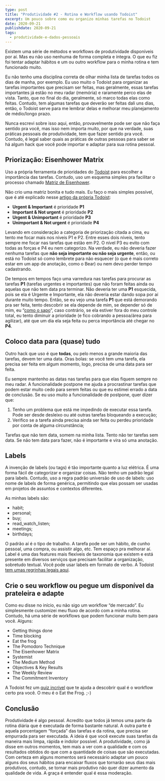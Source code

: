 ```yaml
---
type: post
title: "Produtividade #2 - Rotina e Workflow usando Todoist"
excerpt: Um pouco sobre como eu organizo minhas tarefas no Todoist
date: 2020-09-21
publishdate: 2020-09-21
tags:
  - produtividade-e-dados-pessoais
---
```


Existem uma série de métodos e workflows de produtividade disponíveis por aí. Mas eu não uso nenhuma de forma completa e íntegra. O que eu fiz foi tentar adaptar hábitos e um ou outro workflow para o minha rotina e tem funcionado muito. 

Eu não tenho uma disciplina correta de olhar minha lista de tarefas todos os dias de manha, por exemplo. Eu uso muito o Todoist para organizar as tarefas importantes que precisam ser feitas, mas geralmente, essas tarefas importantes já estão no meu radar (memória) e raramente perco elas de vista. Tanto, que no final do dia, geralmente, só marco todas elas como feitas. Contudo, tem algumas tarefas que deverão ser feitas dali uns dias, então, o Todoist serve para me lembrar delas e melhorar meu planejamento de médio/longo prazo.

Nunca escrevi sobre isso aqui, então, provavelmente pode ser que não faça sentido pra você, mas isso nem importa muito, por que na verdade, suas práticas pessoais de produtividade, tem que fazer sentido pra você. Contudo, é legal saber quais as práticas de outras pessoas para saber se há algum hack que você pode importar e adaptar para sua rotina pessoal. 

## Priorização: Eisenhower Matrix

Uso a própria ferramenta de prioridades do [Todoist](https://todoist.com/r/diego_eis_ujukcb) para escolher a importância das tarefas. Contudo, uso um esquema simples pra facilitar o processo chamado [Matriz de Eisenhower](https://diegoeis.com/priorizando-organizando-tempo-tarefas-matriz-eiseinhower/). 

Não crio uma matriz bonita e tudo mais. Eu faço o mais simples possível, que é até explicado nesse [artigo da própria Todoist](https://get.todoist.help/hc/en-us/articles/210762449-Eisenhower-Matrix-with-Todoist): 

* **Urgent & Important** é prioridade **P1**
* **Important & Not urgent** é prioridade **P2**
* **Urgent & Unimportant** é prioridade **P3**
* **Unimportant & Not urgent** é prioridade **P4**

Levando em consideração a categoria de priorização citada a cima, eu tento me focar mais nos níveis P1 e P2. Entre esses dois níveis, tento sempre me focar nas tarefas que estão em P2. O nível P3 eu evito com todas as forças e P4 eu nem categorizo. Na verdade, eu não deveria fazer nenhuma tarefas que **não seja importante ou não seja urgente**, então, ou está no Todoist só como lembrete para não esquecer (o que é mais correto estar em um app de anotação, como o Bear) ou nem devo perder tempo cadastrando.

De tempos em tempos faço uma varredura nas tarefas para procurar as tarefas **P1** (tarefas urgentes e importantes) que não foram feitas ainda ou aquelas que não tem data pra terminar. Não deveria ter uma **P1** esquecida, pois se ela é Urgente e Importante, ela não deveria estar dando sopa por aí durante muito tempo. Então, se eu vejo uma tarefa **P1** que está demorando pra ser feita, tento descobrir se ela depende de mim, se depender só de mim, eu “[como o sapo](https://todoist.com/productivity-methods/eat-the-frog)”, caso contrário, se ela estiver fora do meu controle total, eu tento diminuir a prioridade (e fico cobrando a pessoa/área para agilizar), até que um dia ela seja feita ou perca importância até chegar no **P4**. 

## Coloco data para (quase) tudo

Outro hack que uso é que **todas**, ou pelo menos a grande maioria das tarefas, devem ter uma data. Oras bolas: se você tem uma tarefa, ela precisa ser feita em algum momento, logo, precisa de uma data para ser feita.

Eu sempre mantenho as datas nas tarefas para que elas fiquem sempre no meu radar. A funcionalidade postpone me ajuda a procrastinar tarefas que podem estar muito cedo para serem feitas ou que eu estimei errado a data de conclusão. Se eu uso muito a funcionalidade de postpone, quer dizer que:

1. Tenho um problema que está me impedindo de executar essa tarefa. Pode ser desde desleixo ou até outras tarefas bloqueando a execução;
2. Verifico se a tarefa ainda precisa ainda ser feita ou perdeu prioridade por conta de alguma circunstância;

Tarefas que não tem data, somem na minha lista. Tento não ter tarefas sem data. Se não tem data para fazer, não é importante e vira só uma anotação.


## Labels

A invenção de labels (ou tags) é tão importante quanto a luz elétrica. É uma forma fácil de categorizar e organizar coisas. Não tenho um padrão legal para labels. Contudo, uso a regra padrão universão de uso de labels: uso nome de labels de forma genérica, permitindo que elas possam ser usadas em projetos de assuntos e contextos diferentes.

As minhas labels são:

- habit;
- personal;
- buy;
- read_watch_listen;
- meetings;
- birthdays;

O padrão aí é o tipo de trabalho. A tarefa pode ser um hábito, de cunho pessoal, uma compra, ou assistir algo, etc. Tem espaço pra melhorar aí. Label é uma das features mais flexíveis de taxonomia que existem e está presente em diversos serviços que precisam facilitar a organização, sobretudo textual. Você pode usar labels em formato de verbo. A Todoist [tem umas regrinhas legais aqui](https://get.todoist.help/hc/en-us/articles/360000029000-How-to-best-use-labels). 

## Crie o seu workflow ou pegue um disponível da prateleira e adapte

Como eu disse no início, eu não sigo um workflow “de mercado”. Eu simplesmente customizei meu fluxo de acordo com a minha rotina. Contudo, há uma série de workflows que podem funcionar muito bem para você. Alguns:

- Getting things done
- Time blocking
- Eat the frog
- The Pomodoro Technique
- The Eisenhower Matrix
- Systemist
- The Medium Method
- Objectives & Key Results
- The Weekly Review
- The Commitment Inventory

A Todoist fez um [quiz incrível](https://todoist.com/productivity-methods) que te ajuda a descobrir qual é o workflow certo pra você. O meu é o Eat the Frog. ;-)

## Conclusão

Produtividade é algo pessoal. Acredito que todos já temos uma parte da rotina diária que é executada de forma bastante natural. A outra parte é aquela porcentagem “forçada” das tarefas e da rotina, que precisa ser empurrada para ser executada. A ideia é que você execute suas tarefas da maneira mais limpa, rápida e indolor possível. A produtividade, como já disse em outros momentos, tem mais a ver com a qualidade e com os resultados obtidos do que com a quantidade de coisas que são executadas. Com certeza em alguns momentos será necessário adaptar um pouco alguns dos seus hábitos para encaixar fluxos que tornarão seus dias mais produtivos, contudo, se tornar mais produtivo não quer dizer aumento da qualidade de vida. A graça é entender qual é essa moderação.
